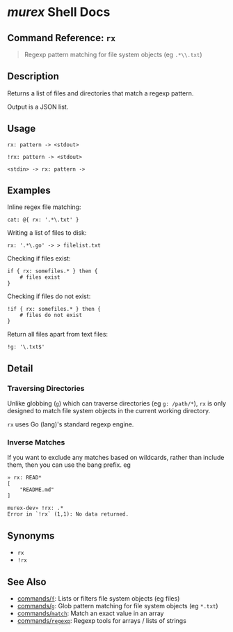 # _murex_ Shell Docs

## Command Reference: `rx`

> Regexp pattern matching for file system objects (eg `.*\\.txt`)

## Description

Returns a list of files and directories that match a regexp pattern.

Output is a JSON list.

## Usage

    rx: pattern -> <stdout>
    
    !rx: pattern -> <stdout>
    
    <stdin> -> rx: pattern -> 

## Examples

Inline regex file matching:

    cat: @{ rx: '.*\.txt' }
    
Writing a list of files to disk:

    rx: '.*\.go' -> > filelist.txt
    
Checking if files exist:

    if { rx: somefiles.* } then {
        # files exist
    }
    
Checking if files do not exist:

    !if { rx: somefiles.* } then {
        # files do not exist
    }
    
Return all files apart from text files:

    !g: '\.txt$'

## Detail

### Traversing Directories

Unlike globbing (`g`) which can traverse directories (eg `g: /path/*`), `rx` is
only designed to match file system objects in the current working directory.

`rx` uses Go (lang)'s standard regexp engine.

### Inverse Matches

If you want to exclude any matches based on wildcards, rather than include
them, then you can use the bang prefix. eg

    » rx: READ*                                                                                                                                                              
    [
        "README.md"
    ]
    
    murex-dev» !rx: .*
    Error in `!rx` (1,1): No data returned.

## Synonyms

* `rx`
* `!rx`


## See Also

* [commands/`f`](../commands/f.md):
  Lists or filters file system objects (eg files)
* [commands/`g`](../commands/g.md):
  Glob pattern matching for file system objects (eg `*.txt`)
* [commands/`match`](../commands/match.md):
  Match an exact value in an array
* [commands/`regexp`](../commands/regexp.md):
  Regexp tools for arrays / lists of strings